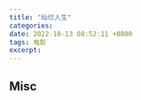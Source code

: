 ```yaml
---
title: "灿烂人生"
categories: 
date: 2022-10-13 08:52:11 +0800
tags: 电影
excerpt: 
---
```













## Misc




